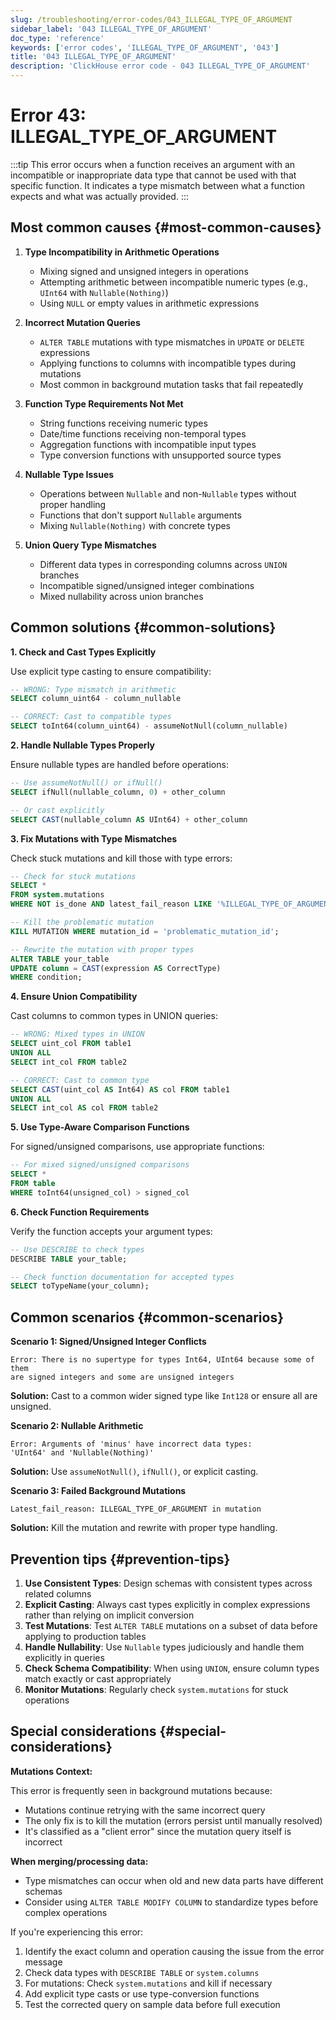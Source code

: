 ```yaml
---
slug: /troubleshooting/error-codes/043_ILLEGAL_TYPE_OF_ARGUMENT
sidebar_label: '043 ILLEGAL_TYPE_OF_ARGUMENT'
doc_type: 'reference'
keywords: ['error codes', 'ILLEGAL_TYPE_OF_ARGUMENT', '043']
title: '043 ILLEGAL_TYPE_OF_ARGUMENT'
description: 'ClickHouse error code - 043 ILLEGAL_TYPE_OF_ARGUMENT'
---
```


# Error 43: ILLEGAL_TYPE_OF_ARGUMENT

:::tip
This error occurs when a function receives an argument with an incompatible or inappropriate data type that cannot be used with that specific function.
It indicates a type mismatch between what a function expects and what was actually provided.
:::

## Most common causes {#most-common-causes}

1. **Type Incompatibility in Arithmetic Operations**
    - Mixing signed and unsigned integers in operations
    - Attempting arithmetic between incompatible numeric types (e.g., `UInt64` with `Nullable(Nothing)`)
    - Using `NULL` or empty values in arithmetic expressions

2. **Incorrect Mutation Queries**
    - `ALTER TABLE` mutations with type mismatches in `UPDATE` or `DELETE` expressions
    - Applying functions to columns with incompatible types during mutations
    - Most common in background mutation tasks that fail repeatedly

3. **Function Type Requirements Not Met**
    - String functions receiving numeric types
    - Date/time functions receiving non-temporal types
    - Aggregation functions with incompatible input types
    - Type conversion functions with unsupported source types

4. **Nullable Type Issues**
    - Operations between `Nullable` and non-`Nullable` types without proper handling
    - Functions that don't support `Nullable` arguments
    - Mixing `Nullable(Nothing)` with concrete types

5. **Union Query Type Mismatches**
    - Different data types in corresponding columns across `UNION` branches
    - Incompatible signed/unsigned integer combinations
    - Mixed nullability across union branches

## Common solutions {#common-solutions}

**1. Check and Cast Types Explicitly**

Use explicit type casting to ensure compatibility:

```sql
-- WRONG: Type mismatch in arithmetic
SELECT column_uint64 - column_nullable

-- CORRECT: Cast to compatible types
SELECT toInt64(column_uint64) - assumeNotNull(column_nullable)
```

**2. Handle Nullable Types Properly**

Ensure nullable types are handled before operations:

```sql
-- Use assumeNotNull() or ifNull()
SELECT ifNull(nullable_column, 0) + other_column

-- Or cast explicitly
SELECT CAST(nullable_column AS UInt64) + other_column
```

**3. Fix Mutations with Type Mismatches**

Check stuck mutations and kill those with type errors:

```sql
-- Check for stuck mutations
SELECT * 
FROM system.mutations 
WHERE NOT is_done AND latest_fail_reason LIKE '%ILLEGAL_TYPE_OF_ARGUMENT%';

-- Kill the problematic mutation
KILL MUTATION WHERE mutation_id = 'problematic_mutation_id';

-- Rewrite the mutation with proper types
ALTER TABLE your_table 
UPDATE column = CAST(expression AS CorrectType)
WHERE condition;
```

**4. Ensure Union Compatibility**

Cast columns to common types in UNION queries:

```sql
-- WRONG: Mixed types in UNION
SELECT uint_col FROM table1
UNION ALL
SELECT int_col FROM table2

-- CORRECT: Cast to common type
SELECT CAST(uint_col AS Int64) AS col FROM table1
UNION ALL  
SELECT int_col AS col FROM table2
```

**5. Use Type-Aware Comparison Functions**

For signed/unsigned comparisons, use appropriate functions:

```sql
-- For mixed signed/unsigned comparisons
SELECT * 
FROM table
WHERE toInt64(unsigned_col) > signed_col
```

**6. Check Function Requirements**

Verify the function accepts your argument types:

```sql
-- Use DESCRIBE to check types
DESCRIBE TABLE your_table;

-- Check function documentation for accepted types
SELECT toTypeName(your_column);
```

## Common scenarios {#common-scenarios}

**Scenario 1: Signed/Unsigned Integer Conflicts**

```text
Error: There is no supertype for types Int64, UInt64 because some of them
are signed integers and some are unsigned integers
```

**Solution:** Cast to a common wider signed type like `Int128` or ensure all are unsigned.

**Scenario 2: Nullable Arithmetic**

```text
Error: Arguments of 'minus' have incorrect data types:
'UInt64' and 'Nullable(Nothing)'
```

**Solution:** Use `assumeNotNull()`, `ifNull()`, or explicit casting.

**Scenario 3: Failed Background Mutations**

```text
Latest_fail_reason: ILLEGAL_TYPE_OF_ARGUMENT in mutation
```

**Solution:** Kill the mutation and rewrite with proper type handling.

## Prevention tips {#prevention-tips}

1. **Use Consistent Types**: Design schemas with consistent types across related columns
2. **Explicit Casting**: Always cast types explicitly in complex expressions rather than relying on implicit conversion
3. **Test Mutations**: Test `ALTER TABLE` mutations on a subset of data before applying to production tables
4. **Handle Nullability**: Use `Nullable` types judiciously and handle them explicitly in queries
5. **Check Schema Compatibility**: When using `UNION`, ensure column types match exactly or cast appropriately
6. **Monitor Mutations**: Regularly check `system.mutations` for stuck operations

## Special considerations {#special-considerations}

**Mutations Context:**

This error is frequently seen in background mutations because:
- Mutations continue retrying with the same incorrect query
- The only fix is to kill the mutation (errors persist until manually resolved)
- It's classified as a "client error" since the mutation query itself is incorrect

**When merging/processing data:**

- Type mismatches can occur when old and new data parts have different schemas
- Consider using `ALTER TABLE MODIFY COLUMN` to standardize types before complex operations

If you're experiencing this error:
1. Identify the exact column and operation causing the issue from the error message
2. Check data types with `DESCRIBE TABLE` or `system.columns`
3. For mutations: Check `system.mutations` and kill if necessary
4. Add explicit type casts or use type-conversion functions
5. Test the corrected query on sample data before full execution
